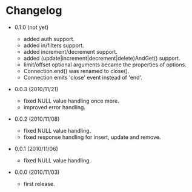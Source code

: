 # Changelog

- 0.1.0 (not yet)
  - added auth support.
  - added in/filters support.
  - added increment/decrement support.
  - added (update|increment|decrement|delete)AndGet() support.
  - limit/offset optional arguments became the properties of options.
  - Connection.end() was renamed to close().
  - Connection emits 'close' event instead of 'end'.

- 0.0.3 (2010/11/21)
  - fixed NULL value handling once more.
  - improved error handling.

- 0.0.2 (2010/11/08)
  - fixed NULL value handling.
  - fixed response handling for insert, update and remove.

- 0.0.1 (2010/11/06)
  - fixed NULL value handling.

- 0.0.0 (2010/11/03)
  - first release.
